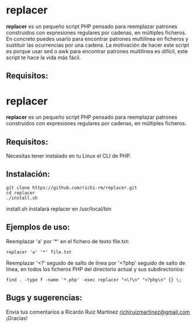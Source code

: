 # **replacer**
**replacer** es un pequeño script PHP pensado para reemplazar patrones construidos con expresiones regulares por cadenas, en múltiples ficheros. En concreto puedes usarlo para encontrar patrones multilínea en ficheros y sustituir las ocurrencias por una cadena. La motivación de hacer este script es porque usar sed o awk para encontrar patrones multilínea es difícil, este script te hace la vida más fácil.
## Requisitos:
# **replacer**
**replacer** es un pequeño script PHP pensado para reemplazar patrones construidos con expresiones regulares por cadenas, en múltiples ficheros.
## Requisitos:
Necesitas tener instalado en tu Linux el CLI de PHP.
## Instalación:
```
git clone https://github.com/richi-rm/replacer.git
cd replacer
./install.sh
```
install.sh instalará replacer en /usr/local/bin
## Ejemplos de uso:
Reemplazar 'a' por '*' en el fichero de texto file.txt:
```
replacer 'a' '*' file.txt
```
Reemplazar '<?' seguido de salto de línea por '<?php' seguido de salto de línea, en todos los ficheros PHP del directorio actual y sus subdirectorios:
```
find . -type f -name '*.php' -exec replacer "<\?\n" "<?php\n" {} \;
```
## Bugs y sugerencias:
Envía tus comentarios a Ricardo Ruiz Martínez <richiruizmartinez@gmail.com>
¡Gracias!
